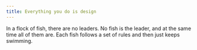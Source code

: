 ```yaml
---
title: Everything you do is design
---
```



In a flock of fish, there are no leaders. No fish is the leader, and at the same time all of them are. Each fish follows a set of rules and then just keeps swimming. 
